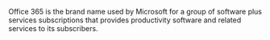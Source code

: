 Office 365 is the brand name used by Microsoft for a group of software plus services subscriptions that provides productivity software and related services to its subscribers.